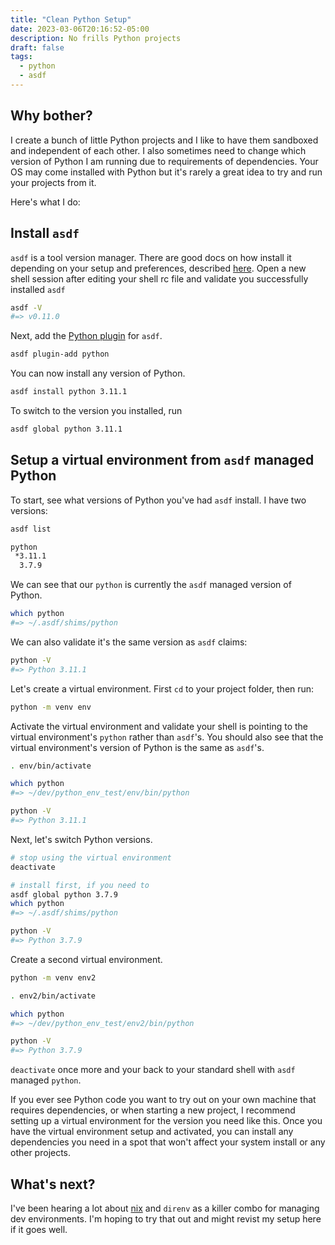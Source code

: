 ```yaml
---
title: "Clean Python Setup"
date: 2023-03-06T20:16:52-05:00
description: No frills Python projects
draft: false
tags:
  - python
  - asdf
---
```


## Why bother?

I create a bunch of little Python projects and I like to have them sandboxed and independent of each other.
I also sometimes need to change which version of Python I am running due to requirements of dependencies.
Your OS may come installed with Python but it's rarely a great idea to try and run your projects from it.

Here's what I do:

## Install `asdf`

`asdf` is a tool version manager.
There are good docs on how install it depending on your setup and preferences, described [here](https://asdf-vm.com/guide/getting-started.html).
Open a new shell session after editing your shell rc file and validate you successfully installed `asdf`

```sh
asdf -V
#=> v0.11.0
```

Next, add the [Python plugin](https://github.com/asdf-community/asdf-python) for `asdf`.

```sh
asdf plugin-add python
```

You can now install any version of Python.

```sh
asdf install python 3.11.1
```

To switch to the version you installed, run

```sh
asdf global python 3.11.1
```

## Setup a virtual environment from `asdf` managed Python

To start, see what versions of Python you've had `asdf` install.
I have two versions:

```sh
asdf list

python
 *3.11.1
  3.7.9
```

We can see that our `python` is currently the `asdf` managed version of Python.

```sh
which python
#=> ~/.asdf/shims/python
```

We can also validate it's the same version as `asdf` claims:

```sh
python -V
#=> Python 3.11.1
```

Let's create a virtual environment.
First `cd` to your project folder, then run:

```sh
python -m venv env
```

Activate the virtual environment and validate your shell is pointing to the virtual environment's `python` rather than `asdf`'s.
You should also see that the virtual environment's version of Python is the same as `asdf`'s.

```sh
. env/bin/activate

which python
#=> ~/dev/python_env_test/env/bin/python

python -V
#=> Python 3.11.1
```

Next, let's switch Python versions.

```sh
# stop using the virtual environment
deactivate

# install first, if you need to
asdf global python 3.7.9
which python
#=> ~/.asdf/shims/python

python -V
#=> Python 3.7.9
```

Create a second virtual environment.

```sh
python -m venv env2

. env2/bin/activate

which python
#=> ~/dev/python_env_test/env2/bin/python

python -V
#=> Python 3.7.9
```

`deactivate` once more and your back to your standard shell with `asdf` managed `python`.

If you ever see Python code you want to try out on your own machine that requires dependencies, or when starting a new project, I recommend setting up a virtual environment for the version you need like this.
Once you have the virtual environment setup and activated, you can install any dependencies you need in a spot that won't affect your system install or any other projects.

## What's next?

I've been hearing a lot about [nix](https://nixos.org/) and `direnv` as a killer combo for managing dev environments.
I'm hoping to try that out and might revist my setup here if it goes well.
